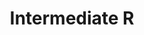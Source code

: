---
layout: workshop
category: workshop
title: "Intermediate R"
time: 1:00 PM - 3:00 PM PST
human_date: "February 19"
year: 2025
location: UC Santa Barbara Library, Room 2509
instructors: Sigrid Van Den Abeele, Jose Niño Muriel
helpers: Ronald Lencevičius, Seth Erickson
pre_workshop_survey: "https://ucsb.co1.qualtrics.com/jfe/form/SV_bJeIoxjp1A9Xx3M?slug=2025-02-18-ucsb-intermediater"
post_workshop_survey: "https://ucsb.co1.qualtrics.com/jfe/form/SV_0lD2XHnezknmSr4?slug=2025-02-18-ucsb-intermediater"
shoreline_url: "https://cglink.me/2dD/r2265400"
lesson_url:
jupyter_url: "https://carpentryworkshop.lsit.ucsb.edu/"
description: "<b>Stay tuned for more details when registration opens on January 27!</b><br>
If you want to stay in the loop for this and future workshops, you can join our <a href='https://groups.google.com/u/1/a/library.ucsb.edu/g/carpentry/about'>Carpentry mailing list</a> with an @ucsb.edu email address and/or join our <a href='https://join.slack.com/t/ucsbcarpentry/shared_invite/zt-2kio5k9cx-Ro67PPzRDGOfeS3kMIuBAA'>Slack channel</a>."
---